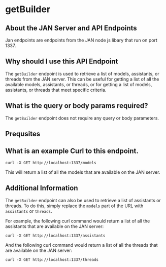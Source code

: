 
  
   # **getBuilder**

## About the JAN Server and API Endpoints

Jan endpoints are endpoints from the JAN node js libary that run on port 1337.
  
## Why should I use this API Endpoint
The `getBuilder` endpoint is used to retrieve a list of models, assistants, or threads from the JAN server. This can be useful for getting a list of all the available models, assistants, or threads, or for getting a list of models, assistants, or threads that meet specific criteria.

## What is the query or body params required?

The `getBuilder` endpoint does not require any query or body parameters.

## Prequsites
  
## What is an example Curl to this endpoint.

```
curl -X GET http://localhost:1337/models
```

This will return a list of all the models that are available on the JAN server.

## Additional Information
The `getBuilder` endpoint can also be used to retrieve a list of assistants or threads. To do this, simply replace the `models` part of the URL with `assistants` or `threads`.

For example, the following curl command would return a list of all the assistants that are available on the JAN server:

```
curl -X GET http://localhost:1337/assistants
```

And the following curl command would return a list of all the threads that are available on the JAN server:

```
curl -X GET http://localhost:1337/threads
```
  
  